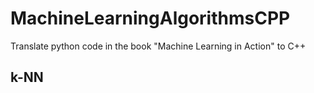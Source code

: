 # MachineLearningAlgorithmsCPP
Translate python code in the book "Machine Learning in Action" to C++

## k-NN
